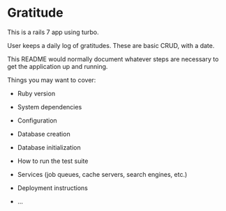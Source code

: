 # Gratitude

This is a rails 7 app using turbo. 

User keeps a daily log of gratitudes. These are basic CRUD, with a date. 

This README would normally document whatever steps are necessary to get the
application up and running.

Things you may want to cover:

* Ruby version

* System dependencies

* Configuration

* Database creation

* Database initialization

* How to run the test suite

* Services (job queues, cache servers, search engines, etc.)

* Deployment instructions

* ...
